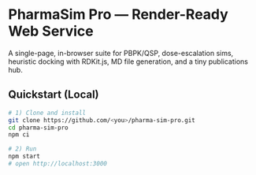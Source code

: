 # PharmaSim Pro — Render-Ready Web Service

A single-page, in-browser suite for PBPK/QSP, dose-escalation sims, heuristic docking with RDKit.js, MD file generation, and a tiny publications hub.

## Quickstart (Local)

```bash
# 1) Clone and install
git clone https://github.com/<you>/pharma-sim-pro.git
cd pharma-sim-pro
npm ci

# 2) Run
npm start
# open http://localhost:3000

